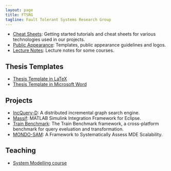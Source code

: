 ```yaml
---
layout: page
title: FTSRG
tagline: Fault Tolerant Systems Research Group
---
```


* [Cheat Sheets](https://github.com/FTSRG/cheat-sheets/wiki): Getting started tutorials and cheat sheets for various technologies used in our projects.
* [Public Appearance](https://github.com/FTSRG/templates): Templates, public appearance guidelines and logos.
* [Lecture Notes](https://github.com/FTSRG/lecture-notes/wiki): Lecture notes for some courses.

## Thesis Templates

* [Thesis Template in LaTeX](https://github.com/FTSRG/thesis-template-latex)
* [Thesis Template in Microsoft Word](https://github.com/FTSRG/thesis-template-word)

## Projects

* [IncQuery-D](https://github.com/FTSRG/incqueryd): A distributed incremental graph search engine.
* [Massif](https://github.com/FTSRG/massif): MATLAB Simulink Integration Framework for Eclipse.
* [Train Benchmark](https://github.com/FTSRG/trainbenchmark): The Train Benchmark framework, a cross-platform benchmark for query eveluation and transformation.
* [MONDO-SAM](https://github.com/FTSRG/mondo-sam): A Framework to Systematically Assess MDE Scalability.

## Teaching

* [System Modelling course](http://docs.inf.mit.bme.hu/remo/)
